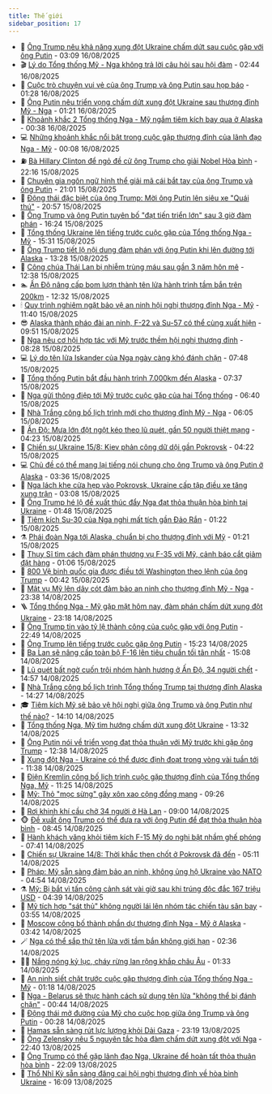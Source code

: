```yaml
---
title: Thế giới
sidebar_position: 17
---
```


<!-- dantri-the-gioi:START -->
- 🌋 [Ông Trump nêu khả năng xung đột Ukraine chấm dứt sau cuộc gặp với ông Putin](https://dantri.com.vn/the-gioi/ong-trump-neu-kha-nang-xung-dot-ukraine-cham-dut-sau-cuoc-gap-voi-ong-putin-20250816094725366.htm) - 03:09 16/08/2025
- 🎬 [Lý do Tổng thống Mỹ - Nga không trả lời câu hỏi sau hội đàm](https://dantri.com.vn/the-gioi/ly-do-tong-thong-my-nga-khong-tra-loi-cau-hoi-sau-hoi-dam-20250816091417511.htm) - 02:44 16/08/2025
- 🧰 [Cuộc trò chuyện vui vẻ của ông Trump và ông Putin sau họp báo](https://dantri.com.vn/the-gioi/cuoc-tro-chuyen-vui-ve-cua-ong-trump-va-ong-putin-sau-hop-bao-20250816075924163.htm) - 01:28 16/08/2025
- 🌋 [Ông Putin nêu triển vọng chấm dứt xung đột Ukraine sau thượng đỉnh Mỹ - Nga](https://dantri.com.vn/the-gioi/ong-putin-neu-trien-vong-cham-dut-xung-dot-ukraine-sau-thuong-dinh-my-nga-20250816074320589.htm) - 01:21 16/08/2025
- 🗽 [Khoảnh khắc 2 Tổng thống Nga - Mỹ ngắm tiêm kích bay qua ở Alaska](https://dantri.com.vn/the-gioi/khoanh-khac-2-tong-thong-nga-my-ngam-tiem-kich-bay-qua-o-alaska-20250816053604358.htm) - 00:38 16/08/2025
- 💻 [Những khoảnh khắc nổi bật trong cuộc gặp thượng đỉnh của lãnh đạo Nga - Mỹ](https://dantri.com.vn/the-gioi/nhung-khoanh-khac-noi-bat-trong-cuoc-gap-thuong-dinh-cua-lanh-dao-nga-my-20250816065219086.htm) - 00:08 16/08/2025
- ⛽️ [Bà Hillary Clinton để ngỏ đề cử ông Trump cho giải Nobel Hòa bình](https://dantri.com.vn/the-gioi/ba-hillary-clinton-de-ngo-de-cu-ong-trump-cho-giai-nobel-hoa-binh-20250816051311682.htm) - 22:16 15/08/2025
- 🤩 [Chuyên gia ngôn ngữ hình thể giải mã cái bắt tay của ông Trump và ông Putin](https://dantri.com.vn/the-gioi/chuyen-gia-ngon-ngu-hinh-the-giai-ma-cai-bat-tay-cua-ong-trump-va-ong-putin-20250816034954650.htm) - 21:01 15/08/2025
- 🧐 [Động thái đặc biệt của ông Trump: Mời ông Putin lên siêu xe &quot;Quái thú&quot;](https://dantri.com.vn/the-gioi/dong-thai-dac-biet-cua-ong-trump-moi-ong-putin-len-sieu-xe-quai-thu-20250816033045254.htm) - 20:57 15/08/2025
- 🎊 [Ông Trump và ông Putin tuyên bố &quot;đạt tiến triển lớn&quot; sau 3 giờ đàm phán](https://dantri.com.vn/the-gioi/ong-trump-va-ong-putin-tuyen-bo-dat-tien-trien-lon-sau-3-gio-dam-phan-20250815160704535.htm) - 16:24 15/08/2025
- 📝 [Tổng thống Ukraine lên tiếng trước cuộc gặp của Tổng thống Nga - Mỹ](https://dantri.com.vn/the-gioi/tong-thong-ukraine-len-tieng-truoc-cuoc-gap-cua-tong-thong-nga-my-20250815220515810.htm) - 15:31 15/08/2025
- 🤡 [Ông Trump tiết lộ nội dung đàm phán với ông Putin khi lên đường tới Alaska](https://dantri.com.vn/the-gioi/ong-trump-tiet-lo-noi-dung-dam-phan-voi-ong-putin-khi-len-duong-toi-alaska-20250815200450287.htm) - 13:28 15/08/2025
- 🥷 [Công chúa Thái Lan bị nhiễm trùng máu sau gần 3 năm hôn mê](https://dantri.com.vn/the-gioi/cong-chua-thai-lan-bi-nhiem-trung-mau-sau-gan-3-nam-hon-me-20250815171227102.htm) - 12:38 15/08/2025
- 🏊 [Ấn Độ nâng cấp bom lượn thành tên lửa hành trình tầm bắn trên 200km](https://dantri.com.vn/the-gioi/an-do-nang-cap-bom-luon-thanh-ten-lua-hanh-trinh-tam-ban-tren-200km-20250815193152759.htm) - 12:32 15/08/2025
- 🕯 [Quy trình nghiêm ngặt bảo vệ an ninh hội nghị thượng đỉnh Nga - Mỹ](https://dantri.com.vn/the-gioi/quy-trinh-nghiem-ngat-bao-ve-an-ninh-hoi-nghi-thuong-dinh-nga-my-20250815182646496.htm) - 11:40 15/08/2025
- 😎 [Alaska thành pháo đài an ninh, F-22 và Su-57 có thể cùng xuất hiện](https://dantri.com.vn/the-gioi/alaska-thanh-phao-dai-an-ninh-f-22-va-su-57-co-the-cung-xuat-hien-20250815160756110.htm) - 09:51 15/08/2025
- 🌈 [Nga nêu cơ hội hợp tác với Mỹ trước thềm hội nghị thượng đỉnh](https://dantri.com.vn/the-gioi/nga-neu-co-hoi-hop-tac-voi-my-truoc-them-hoi-nghi-thuong-dinh-20250815152400942.htm) - 08:28 15/08/2025
- 💻 [Lý do tên lửa Iskander của Nga ngày càng khó đánh chặn](https://dantri.com.vn/the-gioi/ly-do-ten-lua-iskander-cua-nga-ngay-cang-kho-danh-chan-20250815144437886.htm) - 07:48 15/08/2025
- 🤖 [Tổng thống Putin bắt đầu hành trình 7.000km đến Alaska](https://dantri.com.vn/the-gioi/tong-thong-putin-bat-dau-hanh-trinh-7000km-den-alaska-20250815135833339.htm) - 07:37 15/08/2025
- 🦏 [Nga gửi thông điệp tới Mỹ trước cuộc gặp của hai Tổng thống](https://dantri.com.vn/the-gioi/nga-gui-thong-diep-toi-my-truoc-cuoc-gap-cua-hai-tong-thong-20250815133617238.htm) - 06:40 15/08/2025
- 🌁 [Nhà Trắng công bố lịch trình mới cho thượng đỉnh Mỹ - Nga](https://dantri.com.vn/the-gioi/nha-trang-cong-bo-lich-trinh-moi-cho-thuong-dinh-my-nga-20250815123934847.htm) - 06:05 15/08/2025
- 🐘 [Ấn Độ: Mưa lớn đột ngột kéo theo lũ quét, gần 50 người thiệt mạng](https://dantri.com.vn/the-gioi/an-do-mua-lon-dot-ngot-keo-theo-lu-quet-gan-50-nguoi-thiet-mang-20250815110812079.htm) - 04:23 15/08/2025
- 🥷 [Chiến sự Ukraine 15/8: Kiev phản công dữ dội gần Pokrovsk](https://dantri.com.vn/the-gioi/chien-su-ukraine-158-kiev-phan-cong-du-doi-gan-pokrovsk-20250815092237317.htm) - 04:22 15/08/2025
- 💻 [Chủ đề có thể mang lại tiếng nói chung cho ông Trump và ông Putin ở Alaska](https://dantri.com.vn/the-gioi/chu-de-co-the-mang-lai-tieng-noi-chung-cho-ong-trump-va-ong-putin-o-alaska-20250815090941604.htm) - 03:36 15/08/2025
- 🎡 [Nga lách khe cửa hẹp vào Pokrovsk, Ukraine cấp tập điều xe tăng xung trận](https://dantri.com.vn/the-gioi/nga-lach-khe-cua-hep-vao-pokrovsk-ukraine-cap-tap-dieu-xe-tang-xung-tran-20250815093713554.htm) - 03:08 15/08/2025
- 🧰 [Ông Trump hé lộ đề xuất thúc đẩy Nga đạt thỏa thuận hòa bình tại Ukraine](https://dantri.com.vn/the-gioi/ong-trump-he-lo-de-xuat-thuc-day-nga-dat-thoa-thuan-hoa-binh-tai-ukraine-20250815080310373.htm) - 01:48 15/08/2025
- 🥸 [Tiêm kích Su-30 của Nga nghi mất tích gần Đảo Rắn](https://dantri.com.vn/the-gioi/tiem-kich-su-30-cua-nga-nghi-mat-tich-gan-dao-ran-20250815080835551.htm) - 01:22 15/08/2025
- ⚗️ [Phái đoàn Nga tới Alaska, chuẩn bị cho thượng đỉnh với Mỹ](https://dantri.com.vn/the-gioi/phai-doan-nga-toi-alaska-chuan-bi-cho-thuong-dinh-voi-my-20250815082048738.htm) - 01:21 15/08/2025
- 🌮 [Thụy Sĩ tìm cách đàm phán thương vụ F-35 với Mỹ, cảnh báo cắt giảm đặt hàng](https://dantri.com.vn/the-gioi/thuy-si-tim-cach-dam-phan-thuong-vu-f-35-voi-my-canh-bao-cat-giam-dat-hang-20250815074036051.htm) - 01:06 15/08/2025
- 🎃 [800 Vệ binh quốc gia được điều tới Washington theo lệnh của ông Trump](https://dantri.com.vn/the-gioi/800-ve-binh-quoc-gia-duoc-dieu-toi-washington-theo-lenh-cua-ong-trump-20250815071614782.htm) - 00:42 15/08/2025
- 💫 [Mật vụ Mỹ lên dây cót đảm bảo an ninh cho thượng đỉnh Mỹ - Nga](https://dantri.com.vn/the-gioi/mat-vu-my-len-day-cot-dam-bao-an-ninh-cho-thuong-dinh-my-nga-20250815061237807.htm) - 23:38 14/08/2025
- 🪜 [Tổng thống Nga - Mỹ gặp mặt hôm nay, đàm phán chấm dứt xung đột Ukraine](https://dantri.com.vn/the-gioi/tong-thong-nga-my-gap-mat-hom-nay-dam-phan-cham-dut-xung-dot-ukraine-20250815061119566.htm) - 23:18 14/08/2025
- 🌋 [Ông Trump tin vào tỷ lệ thành công của cuộc gặp với ông Putin](https://dantri.com.vn/the-gioi/ong-trump-tin-vao-ty-le-thanh-cong-cua-cuoc-gap-voi-ong-putin-20250815053207022.htm) - 22:49 14/08/2025
- 🦏 [Ông Trump lên tiếng trước cuộc gặp ông Putin](https://dantri.com.vn/the-gioi/ong-trump-len-tieng-truoc-cuoc-gap-ong-putin-20250814221843487.htm) - 15:23 14/08/2025
- 👀 [Ba Lan sẽ nâng cấp toàn bộ F-16 lên tiêu chuẩn tối tân nhất](https://dantri.com.vn/the-gioi/ba-lan-se-nang-cap-toan-bo-f-16-len-tieu-chuan-toi-tan-nhat-20250814220816392.htm) - 15:08 14/08/2025
- 🧰 [Lũ quét bất ngờ cuốn trôi nhóm hành hương ở Ấn Độ, 34 người chết](https://dantri.com.vn/the-gioi/lu-quet-bat-ngo-cuon-troi-nhom-hanh-huong-o-an-do-34-nguoi-chet-20250814215306413.htm) - 14:57 14/08/2025
- 🚀 [Nhà Trắng công bố lịch trình Tổng thống Trump tại thượng đỉnh Alaska](https://dantri.com.vn/the-gioi/nha-trang-cong-bo-lich-trinh-tong-thong-trump-tai-thuong-dinh-alaska-20250814212218899.htm) - 14:27 14/08/2025
- 🎓 [Tiêm kích Mỹ sẽ bảo vệ hội nghị giữa ông Trump và ông Putin như thế nào?](https://dantri.com.vn/the-gioi/tiem-kich-my-se-bao-ve-hoi-nghi-giua-ong-trump-va-ong-putin-nhu-the-nao-20250814210300524.htm) - 14:10 14/08/2025
- 🥸 [Tổng thống Nga, Mỹ tìm hướng chấm dứt xung đột Ukraine](https://dantri.com.vn/the-gioi/tong-thong-nga-my-tim-huong-cham-dut-xung-dot-ukraine-20250814185603676.htm) - 13:32 14/08/2025
- 🦅 [Ông Putin nói về triển vọng đạt thỏa thuận với Mỹ trước khi gặp ông Trump](https://dantri.com.vn/the-gioi/ong-putin-noi-ve-trien-vong-dat-thoa-thuan-voi-my-truoc-khi-gap-ong-trump-20250814192356821.htm) - 12:38 14/08/2025
- 🤭 [Xung đột Nga - Ukraine có thể được định đoạt trong vòng vài tuần tới](https://dantri.com.vn/the-gioi/xung-dot-nga-ukraine-co-the-duoc-dinh-doat-trong-vong-vai-tuan-toi-20250814183310349.htm) - 11:38 14/08/2025
- 🤖 [Điện Kremlin công bố lịch trình cuộc gặp thượng đỉnh của Tổng thống Nga, Mỹ](https://dantri.com.vn/the-gioi/dien-kremlin-cong-bo-lich-trinh-cuoc-gap-thuong-dinh-cua-tong-thong-nga-my-20250814171604526.htm) - 11:25 14/08/2025
- 🐲 [Mỹ: Thỏ &quot;mọc sừng&quot; gây xôn xao cộng đồng mạng](https://dantri.com.vn/the-gioi/my-tho-moc-sung-gay-xon-xao-cong-dong-mang-20250814162049184.htm) - 09:26 14/08/2025
- 🫣 [Rơi khinh khí cầu chở 34 người ở Hà Lan](https://dantri.com.vn/the-gioi/roi-khinh-khi-cau-cho-34-nguoi-o-ha-lan-20250814154349117.htm) - 09:00 14/08/2025
- 🐵 [Đề xuất ông Trump có thể đưa ra với ông Putin để đạt thỏa thuận hòa bình](https://dantri.com.vn/the-gioi/de-xuat-ong-trump-co-the-dua-ra-voi-ong-putin-de-dat-thoa-thuan-hoa-binh-20250814153123900.htm) - 08:45 14/08/2025
- 🫶 [Hành khách văng khỏi tiêm kích F-15 Mỹ do nghi bật nhầm ghế phóng](https://dantri.com.vn/the-gioi/hanh-khach-vang-khoi-tiem-kich-f-15-my-do-nghi-bat-nham-ghe-phong-20250814143634402.htm) - 07:41 14/08/2025
- 💃 [Chiến sự Ukraine 14/8: Thời khắc then chốt ở Pokrovsk đã đến](https://dantri.com.vn/the-gioi/chien-su-ukraine-148-thoi-khac-then-chot-o-pokrovsk-da-den-20250814114843789.htm) - 05:11 14/08/2025
- 💫 [Pháp: Mỹ sẵn sàng đảm bảo an ninh, không ủng hộ Ukraine vào NATO](https://dantri.com.vn/the-gioi/phap-my-san-sang-dam-bao-an-ninh-khong-ung-ho-ukraine-vao-nato-20250814090835351.htm) - 04:54 14/08/2025
- ⚗️ [Mỹ: Bị bắt vì tấn công cảnh sát vài giờ sau khi trúng độc đắc 167 triệu USD](https://dantri.com.vn/the-gioi/my-bi-bat-vi-tan-cong-canh-sat-vai-gio-sau-khi-trung-doc-dac-167-trieu-usd-20250814111549369.htm) - 04:39 14/08/2025
- 🥷 [Mỹ tích hợp &quot;sát thủ&quot; không người lái lên nhóm tác chiến tàu sân bay](https://dantri.com.vn/the-gioi/my-tich-hop-sat-thu-khong-nguoi-lai-len-nhom-tac-chien-tau-san-bay-20250814103721420.htm) - 03:55 14/08/2025
- 🥸 [Moscow công bố thành phần dự thượng đỉnh Nga - Mỹ ở Alaska](https://dantri.com.vn/the-gioi/moscow-cong-bo-thanh-phan-du-thuong-dinh-nga-my-o-alaska-20250814103707787.htm) - 03:42 14/08/2025
- 🪄 [Nga có thể sắp thử tên lửa với tầm bắn không giới hạn](https://dantri.com.vn/the-gioi/nga-co-the-sap-thu-ten-lua-voi-tam-ban-khong-gioi-han-20250814092651348.htm) - 02:36 14/08/2025
- 🧑‍💻 [Nắng nóng kỷ lục, cháy rừng lan rộng khắp châu Âu](https://dantri.com.vn/the-gioi/nang-nong-ky-luc-chay-rung-lan-rong-khap-chau-au-20250814074922255.htm) - 01:33 14/08/2025
- 🤭 [An ninh siết chặt trước cuộc gặp thượng đỉnh của Tổng thống Nga - Mỹ](https://dantri.com.vn/the-gioi/an-ninh-siet-chat-truoc-cuoc-gap-thuong-dinh-cua-tong-thong-nga-my-20250814072644794.htm) - 01:18 14/08/2025
- 🗽 [Nga - Belarus sẽ thực hành cách sử dụng tên lửa &quot;không thể bị đánh chặn&quot;](https://dantri.com.vn/the-gioi/nga-belarus-se-thuc-hanh-cach-su-dung-ten-lua-khong-the-bi-danh-chan-20250814073715330.htm) - 00:44 14/08/2025
- 🤖 [Động thái mở đường của Mỹ cho cuộc họp giữa ông Trump và ông Putin](https://dantri.com.vn/the-gioi/dong-thai-mo-duong-cua-my-cho-cuoc-hop-giua-ong-trump-va-ong-putin-20250814072509020.htm) - 00:28 14/08/2025
- 🌈 [Hamas sẵn sàng rút lực lượng khỏi Dải Gaza](https://dantri.com.vn/the-gioi/hamas-san-sang-rut-luc-luong-khoi-dai-gaza-20250814061453415.htm) - 23:19 13/08/2025
- 🤩 [Ông Zelensky nêu 5 nguyên tắc hòa đàm chấm dứt xung đột với Nga](https://dantri.com.vn/the-gioi/ong-zelensky-neu-5-nguyen-tac-hoa-dam-cham-dut-xung-dot-voi-nga-20250814053112011.htm) - 22:40 13/08/2025
- 🤗 [Ông Trump có thể gặp lãnh đạo Nga, Ukraine để hoàn tất thỏa thuận hòa bình](https://dantri.com.vn/the-gioi/ong-trump-co-the-gap-lanh-dao-nga-ukraine-de-hoan-tat-thoa-thuan-hoa-binh-20250813235815090.htm) - 22:09 13/08/2025
- 🙉 [Thổ Nhĩ Kỳ sẵn sàng đăng cai hội nghị thượng đỉnh về hòa bình Ukraine](https://dantri.com.vn/the-gioi/tho-nhi-ky-san-sang-dang-cai-hoi-nghi-thuong-dinh-ve-hoa-binh-ukraine-20250813194337524.htm) - 16:09 13/08/2025<!-- dantri-the-gioi:END -->
